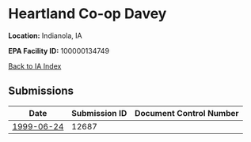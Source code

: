 # Heartland Co-op Davey

**Location:** Indianola, IA

**EPA Facility ID:** 100000134749

[Back to IA Index](../../index.md)

## Submissions

| Date | Submission ID | Document Control Number |
|------|--------------|-------------------------|
| [1999-06-24](submissions/12687.md) | 12687 |  |
